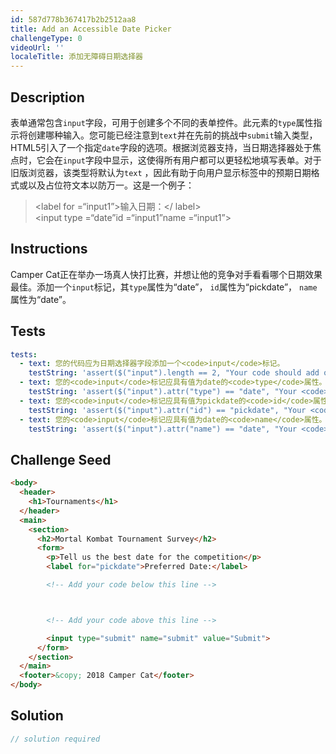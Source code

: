 ```yaml
---
id: 587d778b367417b2b2512aa8
title: Add an Accessible Date Picker
challengeType: 0
videoUrl: ''
localeTitle: 添加无障碍日期选择器
---
```


## Description
<section id="description">表单通常包含<code>input</code>字段，可用于创建多个不同的表单控件。此元素的<code>type</code>属性指示将创建哪种输入。您可能已经注意到<code>text</code>并在先前的挑战中<code>submit</code>输入类型，HTML5引入了一个指定<code>date</code>字段的选项。根据浏览器支持，当日期选择器处于焦点时，它会在<code>input</code>字段中显示，这使得所有用户都可以更轻松地填写表单。对于旧版浏览器，该类型将默认为<code>text</code> ，因此有助于向用户显示标签中的预期日期格式或以及占位符文本以防万一。这是一个例子： <blockquote> &lt;label for =“input1”&gt;输入日期：&lt;/ label&gt; <br> &lt;input type =“date”id =“input1”name =“input1”&gt; <br></blockquote></section>

## Instructions
<section id="instructions"> Camper Cat正在举办一场真人快打比赛，并想让他的竞争对手看看哪个日期效果最佳。添加一个<code>input</code>标记，其<code>type</code>属性为“date”， <code>id</code>属性为“pickdate”， <code>name</code>属性为“date”。 </section>

## Tests
<section id='tests'>

```yml
tests:
  - text: 您的代码应为日期选择器字段添加一个<code>input</code>标记。
    testString: 'assert($("input").length == 2, "Your code should add one <code>input</code> tag for the date selector field.");'
  - text: 您的<code>input</code>标记应具有值为date的<code>type</code>属性。
    testString: 'assert($("input").attr("type") == "date", "Your <code>input</code> tag should have a <code>type</code> attribute with a value of date.");'
  - text: 您的<code>input</code>标记应具有值为pickdate的<code>id</code>属性。
    testString: 'assert($("input").attr("id") == "pickdate", "Your <code>input</code> tag should have an <code>id</code> attribute with a value of pickdate.");'
  - text: 您的<code>input</code>标记应具有值为date的<code>name</code>属性。
    testString: 'assert($("input").attr("name") == "date", "Your <code>input</code> tag should have a <code>name</code> attribute with a value of date.");'

```

</section>

## Challenge Seed
<section id='challengeSeed'>

<div id='html-seed'>

```html
<body>
  <header>
    <h1>Tournaments</h1>
  </header>
  <main>
    <section>
      <h2>Mortal Kombat Tournament Survey</h2>
      <form>
        <p>Tell us the best date for the competition</p>
        <label for="pickdate">Preferred Date:</label>

        <!-- Add your code below this line -->



        <!-- Add your code above this line -->

        <input type="submit" name="submit" value="Submit">
      </form>
    </section>
  </main>
  <footer>&copy; 2018 Camper Cat</footer>
</body>

```

</div>



</section>

## Solution
<section id='solution'>

```js
// solution required
```
</section>
